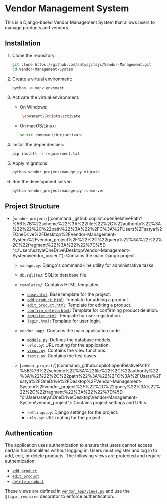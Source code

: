 # Vendor Management System

This is a Django-based Vendor Management System that allows users to manage products and vendors.

## Installation

1. Clone the repository:
    ```sh
    git clone https://github.com/satyajitsjs/Vendor-Management.git
    cd Vendor-Management-System
    ```

2. Create a virtual environment:
    ```sh
    python -m venv envsmart
    ```

3. Activate the virtual environment:
    - On Windows:
        ```sh
        .\envsmart\Scripts\activate
        ```
    - On macOS/Linux:
        ```sh
        source envsmart/bin/activate
        ```

4. Install the dependencies:
    ```sh
    pip install -r requierment.txt
    ```

5. Apply migrations:
    ```sh
    python vendor_project/manage.py migrate
    ```

6. Run the development server:
    ```sh
    python vendor_project/manage.py runserver
    ```

## Project Structure

- [`vendor_project/`](command:_github.copilot.openRelativePath?%5B%7B%22scheme%22%3A%22file%22%2C%22authority%22%3A%22%22%2C%22path%22%3A%22%2FC%3A%2FUsers%2Fsatya%2FOneDrive%2FDesktop%2FVendor-Management-System%2Fvendor_project%2F%22%2C%22query%22%3A%22%22%2C%22fragment%22%3A%22%22%7D%5D "c:\Users\satya\OneDrive\Desktop\Vendor-Management-System\vendor_project\"): Contains the main Django project.
    - `manage.py`: Django's command-line utility for administrative tasks.
    - `db.sqlite3`: SQLite database file.
    - `templates/`: Contains HTML templates.
        - [`base.html`](command:_github.copilot.openRelativePath?%5B%7B%22scheme%22%3A%22file%22%2C%22authority%22%3A%22%22%2C%22path%22%3A%22%2FC%3A%2FUsers%2Fsatya%2FOneDrive%2FDesktop%2FVendor-Management-System%2Fvendor_project%2Ftemplates%2Fbase.html%22%2C%22query%22%3A%22%22%2C%22fragment%22%3A%22%22%7D%5D "c:\Users\satya\OneDrive\Desktop\Vendor-Management-System\vendor_project\templates\base.html"): Base template for the project.
        - [`add_product.html`](command:_github.copilot.openRelativePath?%5B%7B%22scheme%22%3A%22file%22%2C%22authority%22%3A%22%22%2C%22path%22%3A%22%2FC%3A%2FUsers%2Fsatya%2FOneDrive%2FDesktop%2FVendor-Management-System%2Fvendor_project%2Ftemplates%2Fadd_product.html%22%2C%22query%22%3A%22%22%2C%22fragment%22%3A%22%22%7D%5D "c:\Users\satya\OneDrive\Desktop\Vendor-Management-System\vendor_project\templates\add_product.html"): Template for adding a product.
        - [`edit_product.html`](command:_github.copilot.openSymbolFromReferences?%5B%7B%22%24mid%22%3A1%2C%22path%22%3A%22%2Fc%3A%2FUsers%2Fsatya%2FOneDrive%2FDesktop%2FVendor-Management-System%2Fvendor_project%2Fvendor_app%2Fviews.py%22%2C%22scheme%22%3A%22file%22%7D%2C%7B%22line%22%3A64%2C%22character%22%3A4%7D%5D "vendor_project/vendor_app/views.py"): Template for editing a product.
        - [`confirm_delete.html`](command:_github.copilot.openRelativePath?%5B%7B%22scheme%22%3A%22file%22%2C%22authority%22%3A%22%22%2C%22path%22%3A%22%2FC%3A%2FUsers%2Fsatya%2FOneDrive%2FDesktop%2FVendor-Management-System%2Fvendor_project%2Ftemplates%2Fconfirm_delete.html%22%2C%22query%22%3A%22%22%2C%22fragment%22%3A%22%22%7D%5D "c:\Users\satya\OneDrive\Desktop\Vendor-Management-System\vendor_project\templates\confirm_delete.html"): Template for confirming product deletion.
        - [`register.html`](command:_github.copilot.openRelativePath?%5B%7B%22scheme%22%3A%22file%22%2C%22authority%22%3A%22%22%2C%22path%22%3A%22%2FC%3A%2FUsers%2Fsatya%2FOneDrive%2FDesktop%2FVendor-Management-System%2Fvendor_project%2Ftemplates%2Fregister.html%22%2C%22query%22%3A%22%22%2C%22fragment%22%3A%22%22%7D%5D "c:\Users\satya\OneDrive\Desktop\Vendor-Management-System\vendor_project\templates\register.html"): Template for user registration.
        - [`login.html`](command:_github.copilot.openRelativePath?%5B%7B%22scheme%22%3A%22file%22%2C%22authority%22%3A%22%22%2C%22path%22%3A%22%2FC%3A%2FUsers%2Fsatya%2FOneDrive%2FDesktop%2FVendor-Management-System%2Fvendor_project%2Ftemplates%2Flogin.html%22%2C%22query%22%3A%22%22%2C%22fragment%22%3A%22%22%7D%5D "c:\Users\satya\OneDrive\Desktop\Vendor-Management-System\vendor_project\templates\login.html"): Template for user login.

    - `vendor_app/`: Contains the main application code.
        - [`models.py`](command:_github.copilot.openSymbolFromReferences?%5B%7B%22%24mid%22%3A1%2C%22path%22%3A%22%2Fc%3A%2FUsers%2Fsatya%2FOneDrive%2FDesktop%2FVendor-Management-System%2Fvendor_project%2Fvendor_app%2Fmodels.py%22%2C%22scheme%22%3A%22file%22%7D%2C%7B%22line%22%3A0%2C%22character%22%3A0%7D%5D "vendor_project/vendor_app/models.py"): Defines the database models.
        - `urls.py`: URL routing for the application.
        - [`views.py`](command:_github.copilot.openRelativePath?%5B%7B%22scheme%22%3A%22file%22%2C%22authority%22%3A%22%22%2C%22path%22%3A%22%2FC%3A%2FUsers%2Fsatya%2FOneDrive%2FDesktop%2FVendor-Management-System%2Fvendor_project%2Fvendor_app%2Fviews.py%22%2C%22query%22%3A%22%22%2C%22fragment%22%3A%22%22%7D%5D "c:\Users\satya\OneDrive\Desktop\Vendor-Management-System\vendor_project\vendor_app\views.py"): Contains the view functions.
        - `tests.py`: Contains the test cases.
    - [`vendor_project/`](command:_github.copilot.openRelativePath?%5B%7B%22scheme%22%3A%22file%22%2C%22authority%22%3A%22%22%2C%22path%22%3A%22%2FC%3A%2FUsers%2Fsatya%2FOneDrive%2FDesktop%2FVendor-Management-System%2Fvendor_project%2F%22%2C%22query%22%3A%22%22%2C%22fragment%22%3A%22%22%7D%5D "c:\Users\satya\OneDrive\Desktop\Vendor-Management-System\vendor_project\"): Contains project settings and URLs.
        - `settings.py`: Django settings for the project.
        - `urls.py`: URL routing for the project.

## Authentication

The application uses authentication to ensure that users cannot access certain functionalities without logging in. Users must register and log in to add, edit, or delete products. The following views are protected and require authentication:

- [`add_product`](command:_github.copilot.openSymbolFromReferences?%5B%7B%22%24mid%22%3A1%2C%22path%22%3A%22%2Fc%3A%2FUsers%2Fsatya%2FOneDrive%2FDesktop%2FVendor-Management-System%2Fvendor_project%2Fvendor_app%2Fviews.py%22%2C%22scheme%22%3A%22file%22%7D%2C%7B%22line%22%3A53%2C%22character%22%3A4%7D%5D "vendor_project/vendor_app/views.py")
- [`edit_product`](command:_github.copilot.openSymbolFromReferences?%5B%7B%22%24mid%22%3A1%2C%22path%22%3A%22%2Fc%3A%2FUsers%2Fsatya%2FOneDrive%2FDesktop%2FVendor-Management-System%2Fvendor_project%2Fvendor_app%2Fviews.py%22%2C%22scheme%22%3A%22file%22%7D%2C%7B%22line%22%3A64%2C%22character%22%3A4%7D%5D "vendor_project/vendor_app/views.py")
- [`delete_product`](command:_github.copilot.openSymbolFromReferences?%5B%7B%22%24mid%22%3A1%2C%22path%22%3A%22%2Fc%3A%2FUsers%2Fsatya%2FOneDrive%2FDesktop%2FVendor-Management-System%2Fvendor_project%2Fvendor_app%2Fviews.py%22%2C%22scheme%22%3A%22file%22%7D%2C%7B%22line%22%3A76%2C%22character%22%3A4%7D%5D "vendor_project/vendor_app/views.py")

These views are defined in [`vendor_app/views.py`](command:_github.copilot.openSymbolInFile?%5B%7B%22scheme%22%3A%22file%22%2C%22authority%22%3A%22%22%2C%22path%22%3A%22%2FC%3A%2FUsers%2Fsatya%2FOneDrive%2FDesktop%2FVendor-Management-System%2Fvendor_project%2Fvendor_app%2Fviews.py%22%2C%22query%22%3A%22%22%2C%22fragment%22%3A%22%22%7D%2C%22vendor_app%2Fviews.py%22%5D "c:\Users\satya\OneDrive\Desktop\Vendor-Management-System\vendor_project\vendor_app\views.py") and use the `@login_required` decorator to enforce authentication.